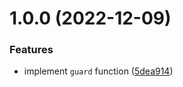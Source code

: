 # 1.0.0 (2022-12-09)


### Features

* implement `guard` function ([5dea914](https://github.com/myrear/predicatory/commit/5dea914411eaca489c2f6f574c2850f72f725475))
